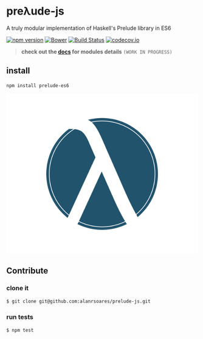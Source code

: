 # preλude-js

A truly modular implementation of Haskell's Prelude library in ES6

[![npm version](https://badge.fury.io/js/prelude-es6.svg)](http://badge.fury.io/js/prelude-es6)
[![Bower](https://img.shields.io/bower/v/prelude-es6.svg)]()
[![Build Status](https://travis-ci.org/alanrsoares/prelude-js.svg?branch=master)](https://travis-ci.org/alanrsoares/prelude-js)
[![codecov.io](http://codecov.io/github/alanrsoares/prelude-js/coverage.svg?branch=master)](http://codecov.io/github/alanrsoares/prelude-js?branch=master)

> **check out the [docs](/docs/README.md) for modules details** `(WORK IN PROGRESS)`

## install

```bash
npm install prelude-es6
```

![alt tag](/logo.png)

## Contribute

### clone it
```bash
$ git clone git@github.com:alanrsoares/prelude-js.git
```

### run tests
```bash
$ npm test
```
